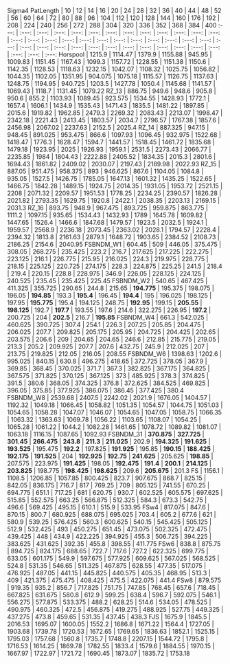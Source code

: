 Sigma4
PatLength | 10 | 12 | 14 | 16 | 20 | 24 | 28 | 32 | 36 | 40 | 44 | 48 | 52 | 56 | 60 | 64 | 72 | 80 | 88 | 96 | 104 | 112 | 120 | 128 | 144 | 160 | 176 | 192 | 208 | 224 | 240 | 256 | 272 | 288 | 304 | 320 | 336 | 352 | 368 | 384 | 400
 :---: | :---: | :---: | :---: | :---: | :---: | :---: | :---: | :---: | :---: | :---: | :---: | :---: | :---: | :---: | :---: | :---: | :---: | :---: | :---: | :---: | :---: | :---: | :---: | :---: | :---: | :---: | :---: | :---: | :---: | :---: | :---: | :---: | :---: | :---: | :---: | :---: | :---: | :---: | :---: | :---: 
Horspool | 1215.9 | 1114.47 | 1379.9 | 1155.88 | 945.95 | 1009.83 | 1151.45 | 1167.43 | 1099.3 | 1157.72 | 1228.55 | 1151.38 | 1150.6 | 1142.35 | 1128.53 | 1118.63 | 1232.15 | 1042.07 | 1108.32 | 1025.75 | 1056.82 | 1044.35 | 1102.05 | 1351.95 | 904.075 | 1075.18 | 1115.57 | 1126.75 | 1137.63 | 1248.75 | 1194.95 | 940.725 | 1203.5 | 1427.78 | 1050.4 | 1145.68 | 1141.57 | 1069.43 | 1118.7 | 1131.45 | 1079.22
RZ_13 | 886.75 | 949.6 | 948.6 | 905.8 | 950.6 | 855.2 | 1103.93 | 1089.45 | 923.575 | 1534.55 | 1428.93 | 1772.1 | 1657.4 | 1606.1 | 1434.9 | 1535.43 | 1471.43 | 1835.5 | 1481.22 | 1897.85 | 2015.6 | 1919.82 | 1962.85 | 2479.3 | 2269.32 | 2083.43 | 2213.07 | 1998.47 | 2342.18 | 2221.43 | 2413.45 | 1803.57 | 2034.7 | 2796.57 | 1767.38 | 1857.6 | 2456.98 | 2067.02 | 2237.63 | 2152.5 | 2025.4
RZ_14 | 887.325 | 947.15 | 948.45 | 891.025 | 953.475 | 866.6 | 1097.93 | 1096.45 | 932.975 | 1522.68 | 1418.47 | 1776.3 | 1628.47 | 1594.7 | 1441.57 | 1518.45 | 1461.72 | 1835.68 | 1479.18 | 1923.95 | 2025 | 1926.93 | 1959.1 | 2531.5 | 2273.43 | 2066.77 | 2235.85 | 1984 | 1804.43 | 2222.88 | 2405.52 | 1834.35 | 2015.3 | 2801.6 | 1694.43 | 1861.82 | 2409.02 | 2030.07 | 2197.43 | 2189.98 | 2022.93
RZ_15 | 887.05 | 951.475 | 958.375 | 893 | 946.625 | 867.6 | 1104.05 | 1084.8 | 935.05 | 1527.5 | 1426.75 | 1785.05 | 1647.13 | 1601.32 | 1435.25 | 1522.65 | 1466.75 | 1842.28 | 1489.15 | 1924.75 | 2014.35 | 1931.05 | 1953.72 | 2521.15 | 2208 | 2071.32 | 2209.57 | 1951.53 | 1778.25 | 2234.25 | 2390.57 | 1826.28 | 2021.82 | 2793.35 | 1629.75 | 1920.8 | 2422.1 | 2038.35 | 2203.13 | 2169.15 | 2031.3
RZ_16 | 893.75 | 948.9 | 967.475 | 893.725 | 959.875 | 863.775 | 1111.2 | 1097.15 | 935.65 | 1534.43 | 1432.93 | 1789 | 1645.78 | 1609.82 | 1447.65 | 1526.4 | 1466.6 | 1847.68 | 1479.57 | 1923.5 | 2032.5 | 1924.1 | 1959.57 | 2568.9 | 2236.18 | 2073.45 | 2363.02 | 2028.1 | 1794.57 | 2228.4 | 2394.32 | 1813.8 | 2161.63 | 2879.1 | 1648.72 | 1903.65 | 2384.52 | 2108.73 | 2186.25 | 2154.6 | 2040.95
FSBNDM_W1 | 604.45 | 509 | 446.05 | 375.475 | 308.05 | 268.275 | 235.425 | 223.2 | 216.7 | 217.625 | 217.225 | 222.275 | 223.125 | 216.1 | 226.775 | 215.95 | 216.025 | 224.3 | 219.975 | 228.775 | 218.15 | 225.125 | 220.725 | 274.175 | 228.3 | 224.875 | 225.25 | 241.5 | 218.4 | 219.4 | 220.15 | 228.8 | 228.975 | 346.9 | 226.05 | 228.125 | 224.125 | 240.525 | 235.45 | 235.425 | 225.45
FSBNDM_W2 | 540.65 | 467.425 | 411.325 | 355.725 | 290.65 | 244.8 | 215.65 |  **194.775**  | 195.375 | 198.075 | 196.05 |  **194.85**  | 193.3 |  **195.4**  | 196.45 |  **194.4**  | 195 | 196.025 | 198.125 | 197.95 |  **195.775**  | 195.4 | 194.125 | 248.75 |  **192.95**  | 199.15 |  **205.55**  |  **198.125**  | 192.7 |  **197.7**  | 193.55 | 197.6 | 214.6 | 322.275 | 226.95 |  **197.2**  | 200.725 | 204 |  **202.5**  | 216.7 |  **195.85** 
FSBNDM_W4 | 661.3 | 542.025 | 460.625 | 390.725 | 307.4 | 254.1 | 226.3 | 207.25 | 205.85 | 204.475 | 206.025 | 207.7 | 209.825 | 205.175 | 205.95 | 204.725 | 204.425 | 202.65 | 203.575 | 206.6 | 209 | 204.65 | 204.65 | 246.6 | 212.85 | 215.775 | 219.05 | 213.3 | 205.2 | 209.925 | 207.7 | 207.6 | 432.75 | 245.9 | 212.025 | 207 | 213.75 | 219.825 | 212.05 | 216.05 | 208.55
FSBNDM_W6 | 1398.63 | 1202.6 | 995.025 | 840.15 | 630.8 | 496.275 | 418.65 | 372.725 | 378.05 | 367.9 | 369.85 | 368.45 | 370.025 | 371.7 | 367.3 | 382.825 | 367.175 | 364.825 | 367.575 | 371.825 | 370.125 | 367.125 | 373 | 485.925 | 378.3 | 374.825 | 391.5 | 380.6 | 368.05 | 374.325 | 376.8 | 372.625 | 384.525 | 469.825 | 396.05 | 375.85 | 377.925 | 386.075 | 386.45 | 377.425 | 380.4
FSBNDM_W8 | 2539.68 | 2407.5 | 2242.02 | 2021.9 | 1676.05 | 1404.57 | 1192.32 | 1049.18 | 1066.45 | 1058.82 | 1051.35 | 1054.57 | 1044.75 | 1051.03 | 1054.65 | 1058.28 | 1047.07 | 1046.07 | 1054.65 | 1047.05 | 1058.75 | 1066.35 | 1063.32 | 1363.63 | 1069.78 | 1056.22 | 1103.65 | 1108.07 | 1054.25 | 1065.28 | 1061.22 | 1044.2 | 1082.28 | 1461.65 | 1078.72 | 1089.82 | 1081.07 | 1063.18 | 1116.15 | 1087.65 | 1092.93
FSBNDM_31 |  **370.875**  |  **327.725**  |  **301.45**  |  **266.475**  |  **243.8**  |  **211.3**  |  **211.025**  | 202.9 |  **194.325**  |  **191.625**  |  **193.525**  | 195.475 |  **192.2**  | 197.825 |  **191.925**  | 195.85 |  **190.15**  |  **188.425**  |  **192.175**  |  **191.525**  | 204 |  **192.925**  |  **192.75**  |  **241.625**  | 205.625 |  **198.85**  | 207.575 | 223.975 |  **191.425**  | 198.05 |  **192.475**  |  **191.4**  |  **200.1**  |  **214.125**  |  **203.825**  | 198.775 |  **198.425**  |  **198.625**  | 209.6 |  **205.675**  | 201.3
FS | 1156.1 | 1108.5 | 1206.85 | 1057.85 | 800.425 | 823.7 | 907.675 | 868.7 | 825.15 | 842.05 | 836.175 | 716.7 | 817 | 769.25 | 709 | 805.125 | 741.55 | 670.25 | 694.775 | 651.1 | 717.25 | 681 | 620.75 | 930.7 | 602.525 | 605.575 | 697.625 | 515.85 | 552.575 | 663.25 | 566.875 | 512.325 | 584.3 | 673.3 | 542.75 | 496.6 | 569.425 | 495.15 | 610.1 | 515.9 | 533.95
FSw4 | 817.075 | 847.6 | 870.15 | 800.7 | 680.925 | 688.075 | 695.025 | 703.4 | 605.2 | 677.6 | 621 | 580.9 | 539.25 | 576.425 | 560.3 | 600.625 | 540.15 | 545.425 | 505.125 | 512.9 | 532.425 | 493 | 450.275 | 651.45 | 473.075 | 502.325 | 472.475 | 439.425 | 448 | 434.9 | 422.225 | 394.925 | 455.3 | 506.725 | 394.225 | 383.625 | 431.625 | 392.35 | 455.8 | 398.55 | 411.775
FSw6 | 838.8 | 875.75 | 894.725 | 824.175 | 688.65 | 722.7 | 717.6 | 727.2 | 622.325 | 699.775 | 633.05 | 601.175 | 549.9 | 597.675 | 577.925 | 609.625 | 567.025 | 568.525 | 524.8 | 531.35 | 546.65 | 511.325 | 467.875 | 628.55 | 477.35 | 517.075 | 476.925 | 487.05 | 441.15 | 445.825 | 440.575 | 405.35 | 468.95 | 513.3 | 409 | 421.375 | 475.475 | 408.425 | 475.5 | 422.075 | 441.4
FSw8 | 879.575 | 919.35 | 935.2 | 856.7 | 717.825 | 751.75 | 747.85 | 768.45 | 657.6 | 718.45 | 667.825 | 631.675 | 580.8 | 612.9 | 599.25 | 638.4 | 596.7 | 592.075 | 546.1 | 556.275 | 577.875 | 533.375 | 488.2 | 628.25 | 514.6 | 534.05 | 478.525 | 490.975 | 460.325 | 472.5 | 456.875 | 419.275 | 488.925 | 527.75 | 449.325 | 437.275 | 473.8 | 459.65 | 531.35 | 437.45 | 438.3
FJS | 1675.9 | 1845.5 | 2016.53 | 1695.07 | 1600.05 | 1552.2 | 1686.8 | 1671.22 | 1564.4 | 1727.05 | 1903.68 | 1739.78 | 1720.53 | 1672.65 | 1769.65 | 1836.63 | 1852.1 | 1525.15 | 1795.03 | 1757.68 | 1560.8 | 1735.7 | 1748.8 | 2207.15 | 1544.72 | 1795.8 | 1716.53 | 1614.25 | 1869.78 | 1782.55 | 1833.4 | 1579.6 | 1884.55 | 1970.15 | 1667.97 | 1722.97 | 1721.72 | 1690.45 | 1873.07 | 1835.72 | 1753.18
